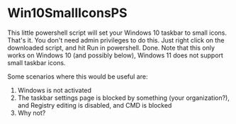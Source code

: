 # Win10SmallIconsPS

This little powershell script will set your Windows 10 taskbar to small icons. That's it. You don't need admin privileges to do this. Just right click on the downloaded script, and hit Run in powershell. Done.
Note that this only works on Windows 10 (and possibly below), Windows 11 does not support small taskbar icons.

Some scenarios where this would be useful are:
1. Windows is not activated
2. The taskbar settings page is blocked by something (your organization?), and Registry editing is disabled, and CMD is blocked
3. Why not?

